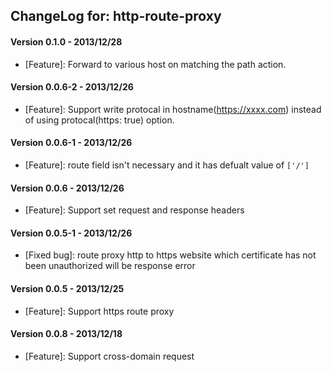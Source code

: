 ## ChangeLog for: http-route-proxy

#### Version 0.1.0 - 2013/12/28

- [Feature]: Forward to various host on matching the path action.

#### Version 0.0.6-2 - 2013/12/26

- [Feature]: Support write protocal in hostname(https://xxxx.com) instead of using protocal(https: true) option.

#### Version 0.0.6-1 - 2013/12/26

- [Feature]: route field isn't necessary and it has defualt value of `['/']`

#### Version 0.0.6 - 2013/12/26

- [Feature]: Support set request and response headers

#### Version 0.0.5-1 - 2013/12/26

- [Fixed bug]: route proxy http to https website which certificate has not been unauthorized will be response error

#### Version 0.0.5 - 2013/12/25

- [Feature]: Support https route proxy

#### Version 0.0.8 - 2013/12/18

- [Feature]: Support cross-domain request
